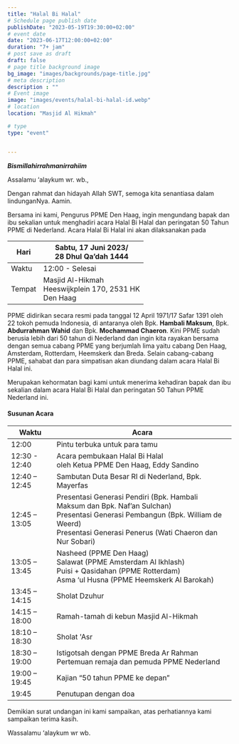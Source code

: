 ```yaml
---
title: "Halal Bi Halal"
# Schedule page publish date
publishDate: "2023-05-19T19:30:00+02:00"
# event date
date: "2023-06-17T12:00:00+02:00"
duration: "7+ jam"
# post save as draft
draft: false
# page title background image
bg_image: "images/backgrounds/page-title.jpg"
# meta description
description : ""
# Event image
image: "images/events/halal-bi-halal-id.webp"
# location
location: "Masjid Al Hikmah"

# type
type: "event"


---
```


***Bismillahirrahmanirrahiim***

Assalamu ‘alaykum wr. wb.,

Dengan rahmat dan hidayah Allah SWT, semoga kita senantiasa dalam lindunganNya. Aamin.

Bersama ini kami, Pengurus PPME Den Haag, ingin mengundang bapak dan ibu sekalian untuk menghadiri acara Halal Bi Halal dan peringatan 50 Tahun PPME di Nederland. Acara Halal Bi Halal ini akan dilaksanakan pada 

| Hari | Sabtu, 17 Juni 2023/<br/>28 Dhul Qa’dah 1444 |
|----|----|
| Waktu | 12:00 - Selesai |
| Tempat | Masjid Al-Hikmah<br/>Heeswijkplein 170, 2531 HK<br/>Den Haag |


PPME didirikan secara resmi pada tanggal 12 April 1971/17 Safar 1391 oleh 22 tokoh pemuda Indonesia, di antaranya oleh Bpk. **Hambali Maksum**, Bpk. **Abdurrahman Wahid** dan Bpk. **Mochammad Chaeron**. Kini PPME sudah berusia lebih dari 50 tahun di Nederland dan ingin kita rayakan bersama dengan semua cabang PPME yang berjumlah lima yaitu cabang Den Haag, Amsterdam, Rotterdam, Heemskerk dan Breda. Selain cabang-cabang PPME, sahabat dan para simpatisan akan diundang dalam acara Halal Bi Halal ini.

Merupakan kehormatan bagi kami untuk menerima kehadiran bapak dan ibu sekalian dalam acara Halal Bi Halal dan peringatan 50 Tahun PPME Nederland ini. 


#### Susunan Acara


| Waktu | Acara |
|------|-----------|
| 12:00 | Pintu terbuka untuk para tamu | 
| 12:30	- 12:40 | Acara pembukaan Halal Bi Halal<br/>oleh Ketua PPME Den Haag, Eddy Sandino | 
| 12:40 – 12:45 | Sambutan Duta Besar RI di Nederland, Bpk. Mayerfas | 
| 12:45 – 13:05 | Presentasi Generasi Pendiri (Bpk. Hambali Maksum dan Bpk. Naf’an Sulchan)<br/>Presentasi Generasi Pembangun (Bpk. William de Weerd)<br/>Presentasi Generasi Penerus (Wati Chaeron dan Nur Sobari) | 
| 13:05 – 13:45 | Nasheed (PPME Den Haag)<br/>Salawat (PPME Amsterdam Al Ikhlash)<br/>Puisi + Qasidahan (PPME Rotterdam)<br/>Asma ‘ul Husna (PPME Heemskerk Al Barokah)
| 13:45 – 14:15 | Sholat Dzuhur | 
| 14:15 – 18:00 | Ramah-tamah di kebun Masjid Al-Hikmah | 
| 18:10 – 18:30	| Sholat 'Asr |
| 18:30 – 19:00	| Istigotsah dengan PPME Breda Ar Rahman<br/>Pertemuan remaja dan pemuda PPME Nederland | 
| 19:00 – 19:45	| Kajian “50 tahun PPME ke depan” |
| 19:45	| Penutupan dengan doa |


Demikian surat undangan ini kami sampaikan, atas perhatiannya kami sampaikan terima kasih.


Wassalamu ‘alaykum wr wb.